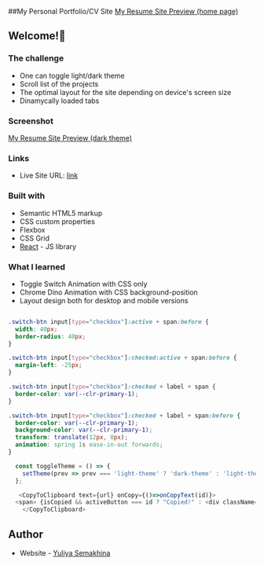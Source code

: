 ##My Personal Portfolio/CV Site
[My Resume Site Preview (home page)](/public/mycv1.jpg)
## Welcome!👋


### The challenge 
- One can toggle light/dark theme
- Scroll list of the projects
- The optimal layout for the site depending on device's screen size
- Dinamycally loaded tabs

### Screenshot

[My Resume Site Preview (dark theme)](/public/mycv2.jpg)

### Links

- Live Site URL: [link](https://juliasemakhina.github.io/my_resume/)


### Built with

- Semantic HTML5 markup
- CSS custom properties
- Flexbox
- CSS Grid
- [React](https://reactjs.org/) - JS library


### What I learned

- Toggle Switch Animation with CSS only
- Chrome Dino Animation with CSS background-position
- Layout design both for desktop and mobile versions
```
```
```css
.switch-btn input[type="checkbox"]:active + span:before {
  width: 40px;
  border-radius: 40px;
}

.switch-btn input[type="checkbox"]:checked:active + span:before {
  margin-left: -25px;
}

.switch-btn input[type="checkbox"]:checked + label + span {
  border-color: var(--clr-primary-1);
}

.switch-btn input[type="checkbox"]:checked + label + span:before {
  border-color: var(--clr-primary-1);
  background-color: var(--clr-primary-1);
  transform: translate(12px, 0px);
  animation: spring 1s ease-in-out forwards;
}

```
```js
  const toggleTheme = () => {
    setTheme(prev => prev === 'light-theme' ? 'dark-theme' : 'light-theme');
  };
```
```js
   <CopyToClipboard text={url} onCopy={()=>onCopyText(id)}>
  <span> {isCopied && activeButton === id ? "Copied!" : <div className='copy'><MdContentCopy /><span className="tooltiptext">Copy to clipboard</span></div>} </span>
    </CopyToClipboard>
```

## Author

- Website - [Yuliya Semakhina](https://github.com/JuliaSemakhina/)

